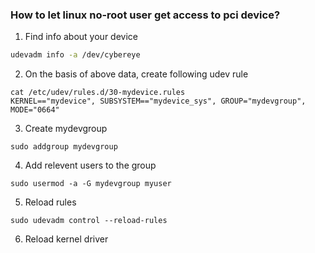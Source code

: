 ### How to let linux no-root user get access to pci device?
1. Find info about your device
```bash
udevadm info -a /dev/cybereye
```
2. On the basis of above data, create following udev rule
```
cat /etc/udev/rules.d/30-mydevice.rules 
KERNEL=="mydevice", SUBSYSTEM=="mydevice_sys", GROUP="mydevgroup", MODE="0664"
```
3. Create mydevgroup
```
sudo addgroup mydevgroup
```
4. Add relevent users to the group
```
sudo usermod -a -G mydevgroup myuser
```
5. Reload rules
```
sudo udevadm control --reload-rules
```
6. Reload kernel driver
